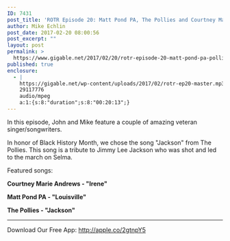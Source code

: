 ```yaml
---
ID: 7431
post_title: 'ROTR Episode 20: Matt Pond PA, The Pollies and Courtney Marie Andrews'
author: Mike Echlin
post_date: 2017-02-20 08:00:56
post_excerpt: ""
layout: post
permalink: >
  https://www.gigable.net/2017/02/20/rotr-episode-20-matt-pond-pa-pollies-courtney-marie-andrews/
published: true
enclosure:
  - |
    https://gigable.net/wp-content/uploads/2017/02/rotr-ep20-master.mp3
    29117776
    audio/mpeg
    a:1:{s:8:"duration";s:8:"00:20:13";}
---
```

In this episode, John and Mike feature a couple of amazing veteran singer/songwriters.

In honor of Black History Month, we chose the song "Jackson" from The Pollies. This song is a tribute to Jimmy Lee Jackson who was shot and led to the march on Selma.

Featured songs:

<strong>Courtney Marie Andrews - "Irene"</strong>

<strong>Matt Pond PA - "Louisville"</strong>

<strong>The Pollies - "Jackson"</strong>

<hr />

Download Our Free App: <a href="http://apple.co/2gtnpY5">http://apple.co/2gtnpY5</a>